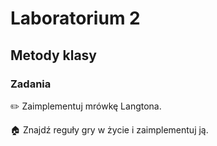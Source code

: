 # Laboratorium 2

## Metody klasy

### Zadania

✏️ Zaimplementuj mrówkę Langtona.

🏠 Znajdź reguły gry w życie i zaimplementuj ją.
